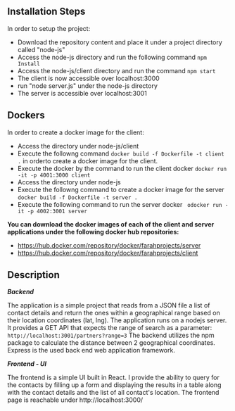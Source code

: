 ## Installation Steps
In order to setup the project:
- Download the repository content and place it under a project directory called "node-js"
- Access the node-js directory and run the following command
 ```npm Install```
- Access the node-js/client directory and run the command 
 ```npm start```
- The client is now accessible over localhost:3000
- run "node server.js" under the node-js directory
- The server is accessible over localhost:3001


## Dockers
In order to create a docker image for the client:
- Access the directory under node-js/client
- Execute the followng command 
```docker build -f Dockerfile -t client .``` 
in orderto create a docker image for the client.
- Execute the docker by the command to run the client docker
 ```docker run -it -p 4001:3000 client```
- Access the directory under node-js
- Execute the followng command to create a docker image for the server
```docker build -f Dockerfile -t server .```
- Execute the following command to run the server docker
``` odocker run -it -p 4002:3001 server```

**You can download the docker images of each of the client and server applications under the following docker hub repositories:**
- https://hub.docker.com/repository/docker/farahprojects/server
- https://hub.docker.com/repository/docker/farahprojects/client


## Description 

***Backend***

The application is a simple project that reads from a JSON file a list of contact details and return the ones within a geographical range based on their location coordinates (lat, lng).
The application runs on a nodejs server. It provides a GET API that expects the range of search as a parameter:
```http://localhost:3001/partners?range=3```
The backend utilizes the npm package to calculate the distance between 2 geographical coordinates.
Express is the used back end web application framework.

***Frontend - UI***

The frontend is a simple UI built in React. I provide the ability to query for the contacts by filling up a form and displaying the results in a table along with the contact details and the list of all contact's location.
The frontend page is reachable under http://localhost:3000/



